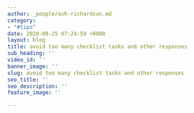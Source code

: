 ```yaml
---
author: _people/ash-richardson.md
category:
- "#tips"
date: 2020-08-25 07:24:59 +0000
layout: blog
title: avoid too many checklist tasks and other responses
sub_heading: ''
video_id: ''
banner_image: ''
slug: avoid too many checklist tasks and other responses
seo_title: ''
seo_description: ''
feature_image: ''

---
```

